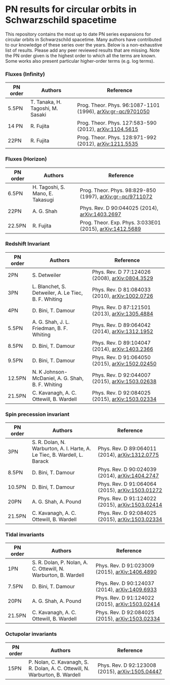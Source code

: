 # PN results for circular orbits in Schwarzschild spacetime

This repository contains the most up to date PN series expansions for circular orbits in Schwarzschild spacetime. Many authors have contributed to our knowledge of these series over the years. Below is a non-exhaustive list of results. Please add any peer reviewed results that are missing. Note the PN order given is the highest order to which all the terms are known. Some works also present particular higher-order terms (e.g. log terms).

### Fluxes (Infinity)

| PN order 	   | Authors                                              | Reference                                                                                          |
|--------------|------------------------------------------------------|----------------------------------------------------------------------------------------------------|
| 5.5PN        | T. Tanaka, H. Tagoshi, M. Sasaki                     | Prog. Theor. Phys. 96:1087-1101 (1996), [arXiv:gr-qc/9701050](https://arxiv.org/abs/gr-qc/9701050) |
| 14 PN        | R. Fujita                                            | Prog. Theor. Phys. 127:583-590 (2012), [arXiv:1104.5615](https://arxiv.org/abs/1104.5615)          |
| 22PN         | R. Fujita                                            | Prog. Theor. Phys. 128:971-992 (2012), [arXiv:1211.5535](https://arxiv.org/abs/1211.5535)          |

### Fluxes (Horizon)

| PN order 	   | Authors                                              | Reference                                                                                             |
|--------------|------------------------------------------------------|-------------------------------------------------------------------------------------------------------|
| 6.5PN        | H. Tagoshi, S. Mano, E. Takasugi                     | Prog. Theor. Phys. 98:829-850 (1997),    [arXiv:gr-qc/9711072](https://arxiv.org/abs/gr-qc/9711072)   |
| 22PN         | A. G. Shah                                           | Phys. Rev. D 90:044025 (2014), 	         [arXiv:1403.2697](https://arxiv.org/abs/1403.2697)           |
| 22.5PN       | R. Fujita                                            | Prog. Theor. Exp. Phys. 3:033E01 (2015), [arXiv:1412.5689](https://arxiv.org/abs/1412.5689)           |

### Redshift Invariant

| PN order 	   | Authors                                              | Reference                                      									    |
|--------------|------------------------------------------------------|-------------------------------------------------------------------------------------|
| 2PN          | S. Detweiler							              | Phys. Rev. D 77:124026 (2008), [arXiv:0804.3529](https://arxiv.org/abs/0804.3529)   |
| 3PN		   | L. Blanchet, S. Detweiler, A. Le Tiec, B. F. Whiting | Phys. Rev. D 81:084033 (2010), [arXiv:1002.0726](https://arxiv.org/abs/1002.0726)   |
| 4PN		   | D. Bini, T. Damour                                   | Phys. Rev. D 87:121501 (2013), [arXiv:1305.4884](https://arxiv.org/abs/1305.4884)   | 
| 5.5PN        | A. G. Shah, J. L. Friedman, B. F. Whiting            | Phys. Rev. D 89:064042 (2014), [arXiv:1312.1952](https://arxiv.org/abs/1312.1952)   |
| 8.5PN 	   | D. Bini, T. Damour                                   | Phys. Rev. D 89:104047 (2014), [arXiv:1403.2366](https://arxiv.org/abs/1403.2366)   |
| 9.5PN 	   | D. Bini, T. Damour                                   | Phys. Rev. D 91:064050 (2015), [arXiv:1502.02450](https://arxiv.org/abs/1502.02450) |
| 12.5PN	   | N. K Johnson-McDaniel, A. G. Shah, B. F. Whiting     | Phys. Rev. D 92:044007 (2015), [arXiv:1503.02638](https://arxiv.org/abs/1503.02638) |
| 21.5PN 	   | C. Kavanagh, A. C. Ottewill, B. Wardell              | Phys. Rev. D 92:084025 (2015), [arXiv:1503.02334](https://arxiv.org/abs/1503.02334) |

### Spin precession invariant

| PN order 	  | Authors								    								  | Reference									                                     	|
|-------------|---------------------------------------------------------------------------|-------------------------------------------------------------------------------------|
| 3PN         | S. R. Dolan, N. Warburton, A. I. Harte, A. Le Tiec, B. Wardell, L. Barack | Phys. Rev. D 89:064011 (2014), [arXiv:1312.0775](https://arxiv.org/abs/1312.0775)   |
| 8.5PN		  | D. Bini, T. Damour														  | Phys. Rev. D 90:024039 (2014), [arXiv:1404.2747](https://arxiv.org/abs/1404.2747)   |
| 10.5PN	  | D. Bini, T. Damour														  | Phys. Rev. D 91:064064 (2015), [arXiv:1503.01272](https://arxiv.org/abs/1503.01272) |
| 20PN		  | A. G. Shah, A. Pound												      | Phys. Rev. D 91:124022 (2015), [arXiv:1503.02414](https://arxiv.org/abs/1503.02414) |
| 21.5PN	  | C. Kavanagh, A. C. Ottewill, B. Wardell									  | Phys. Rev. D 92:084025 (2015), [arXiv:1503.02334](https://arxiv.org/abs/1503.02334) |

### Tidal invariants

| PN order  | Authors								    								| Reference										                                      |
|-----------|---------------------------------------------------------------------------|-------------------------------------------------------------------------------------|
| 1PN       | S. R. Dolan, P. Nolan, A. C. Ottewill, N. Warburton, B. Wardell           | Phys. Rev. D 91:023009 (2015), [arXiv:1406.4890](https://arxiv.org/abs/1406.4890)   |
| 7.5PN     | D. Bini, T. Damour                                                        | Phys. Rev. D 90:124037 (2014), [arXiv:1409.6933](https://arxiv.org/abs/1409.6933)   |
| 20PN      | A. G. Shah, A. Pound	                                                    | Phys. Rev. D 91:124022 (2015), [arXiv:1503.02414](https://arxiv.org/abs/1503.02414) |
| 21.5PN    | C. Kavanagh, A. C. Ottewill, B. Wardell                                   | Phys. Rev. D 92:084025 (2015), [arXiv:1503.02334](https://arxiv.org/abs/1503.02334) |

### Octupolar invariants

| PN order 	| Authors								    								   | Reference										                                     |
|-----------|------------------------------------------------------------------------------|-------------------------------------------------------------------------------------|
| 15PN      | P. Nolan, C. Kavanagh, S. R. Dolan, A. C. Ottewill, N. Warburton, B. Wardell | Phys. Rev. D 92:123008 (2015), [arXiv:1505.04447](https://arxiv.org/abs/1505.04447) |